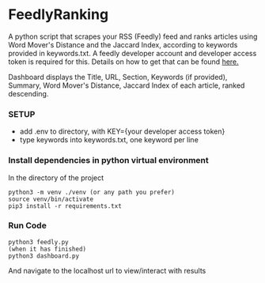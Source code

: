 # FeedlyRanking
A python script that scrapes your RSS (Feedly) feed and ranks articles using Word Mover's Distance and the Jaccard Index, according to keywords provided in keywords.txt. A feedly developer account and developer access token is required for this. Details on how to get that can be found [here.](https://developer.feedly.com/v3/developer/)

Dashboard displays the Title, URL, Section, Keywords (if provided), Summary, Word Mover's Distance, Jaccard Index of each article, ranked descending.

### SETUP
- add .env to directory, with KEY={your developer access token}
- type keywords into keywords.txt, one keyword per line
### Install dependencies in python virtual environment
In the directory of the project
```
python3 -m venv ./venv (or any path you prefer)
source venv/bin/activate
pip3 install -r requirements.txt
```
### Run Code
```
python3 feedly.py
(when it has finished)
python3 dashboard.py
```
And navigate to the localhost url to view/interact with results
